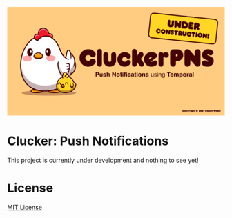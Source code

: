 ![Clucker logo](assets/banner.png)
# Clucker: Push Notifications
This project is currently under development and nothing to see yet!

# License
[MIT License](LICENSE)

